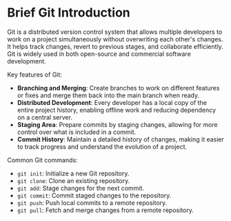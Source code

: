 # Brief Git Introduction

Git is a distributed version control system that allows multiple developers to work on a project simultaneously without overwriting each other's changes. It helps track changes, revert to previous stages, and collaborate efficiently. Git is widely used in both open-source and commercial software development.

Key features of Git:
- **Branching and Merging**: Create branches to work on different features or fixes and merge them back into the main branch when ready.
- **Distributed Development**: Every developer has a local copy of the entire project history, enabling offline work and reducing dependency on a central server.
- **Staging Area**: Prepare commits by staging changes, allowing for more control over what is included in a commit.
- **Commit History**: Maintain a detailed history of changes, making it easier to track progress and understand the evolution of a project.

Common Git commands:
- `git init`: Initialize a new Git repository.
- `git clone`: Clone an existing repository.
- `git add`: Stage changes for the next commit.
- `git commit`: Commit staged changes to the repository.
- `git push`: Push local commits to a remote repository.
- `git pull`: Fetch and merge changes from a remote repository.
